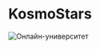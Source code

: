# KosmoStars
![Онлайн-университет](https://user-images.githubusercontent.com/95086121/155888331-7c479739-22ec-459f-9fff-cac3e676b0c2.png)
